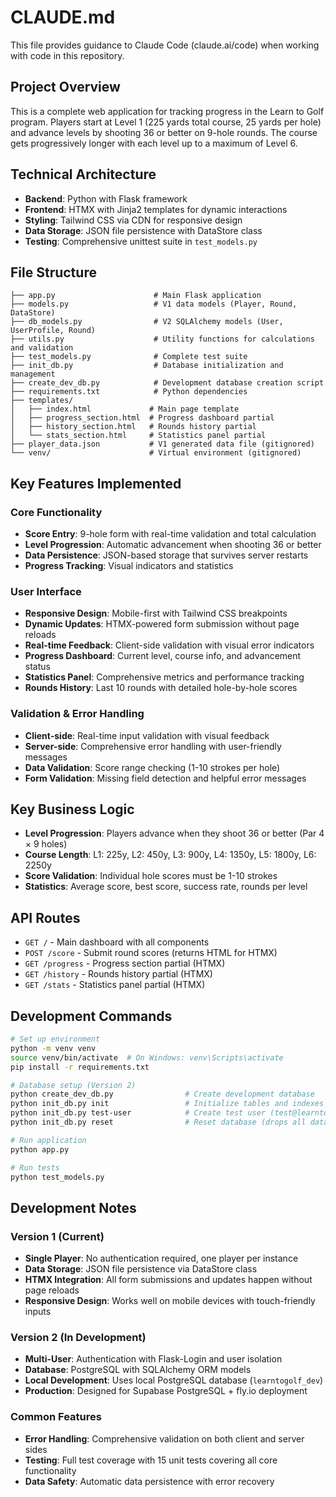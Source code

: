 # CLAUDE.md

This file provides guidance to Claude Code (claude.ai/code) when working with code in this repository.

## Project Overview

This is a complete web application for tracking progress in the Learn to Golf program. Players start at Level 1 (225 yards total course, 25 yards per hole) and advance levels by shooting 36 or better on 9-hole rounds. The course gets progressively longer with each level up to a maximum of Level 6.

## Technical Architecture

- **Backend**: Python with Flask framework
- **Frontend**: HTMX with Jinja2 templates for dynamic interactions
- **Styling**: Tailwind CSS via CDN for responsive design
- **Data Storage**: JSON file persistence with DataStore class
- **Testing**: Comprehensive unittest suite in `test_models.py`

## File Structure

```
├── app.py                      # Main Flask application
├── models.py                   # V1 data models (Player, Round, DataStore)
├── db_models.py                # V2 SQLAlchemy models (User, UserProfile, Round)
├── utils.py                    # Utility functions for calculations and validation
├── test_models.py              # Complete test suite
├── init_db.py                  # Database initialization and management
├── create_dev_db.py            # Development database creation script
├── requirements.txt            # Python dependencies
├── templates/
│   ├── index.html             # Main page template
│   ├── progress_section.html  # Progress dashboard partial
│   ├── history_section.html   # Rounds history partial
│   └── stats_section.html     # Statistics panel partial
├── player_data.json           # V1 generated data file (gitignored)
└── venv/                      # Virtual environment (gitignored)
```

## Key Features Implemented

### Core Functionality
- **Score Entry**: 9-hole form with real-time validation and total calculation
- **Level Progression**: Automatic advancement when shooting 36 or better
- **Data Persistence**: JSON-based storage that survives server restarts
- **Progress Tracking**: Visual indicators and statistics

### User Interface
- **Responsive Design**: Mobile-first with Tailwind CSS breakpoints
- **Dynamic Updates**: HTMX-powered form submission without page reloads
- **Real-time Feedback**: Client-side validation with visual error indicators
- **Progress Dashboard**: Current level, course info, and advancement status
- **Statistics Panel**: Comprehensive metrics and performance tracking
- **Rounds History**: Last 10 rounds with detailed hole-by-hole scores

### Validation & Error Handling
- **Client-side**: Real-time input validation with visual feedback
- **Server-side**: Comprehensive error handling with user-friendly messages
- **Data Validation**: Score range checking (1-10 strokes per hole)
- **Form Validation**: Missing field detection and helpful error messages

## Key Business Logic

- **Level Progression**: Players advance when they shoot 36 or better (Par 4 × 9 holes)
- **Course Length**: L1: 225y, L2: 450y, L3: 900y, L4: 1350y, L5: 1800y, L6: 2250y
- **Score Validation**: Individual hole scores must be 1-10 strokes
- **Statistics**: Average score, best score, success rate, rounds per level

## API Routes

- `GET /` - Main dashboard with all components
- `POST /score` - Submit round scores (returns HTML for HTMX)
- `GET /progress` - Progress section partial (HTMX)
- `GET /history` - Rounds history partial (HTMX)
- `GET /stats` - Statistics panel partial (HTMX)

## Development Commands

```bash
# Set up environment
python -m venv venv
source venv/bin/activate  # On Windows: venv\Scripts\activate
pip install -r requirements.txt

# Database setup (Version 2)
python create_dev_db.py                # Create development database
python init_db.py init                 # Initialize tables and indexes
python init_db.py test-user            # Create test user (test@learntogolf.com / password123)
python init_db.py reset                # Reset database (drops all data!)

# Run application
python app.py

# Run tests
python test_models.py
```

## Development Notes

### Version 1 (Current)
- **Single Player**: No authentication required, one player per instance
- **Data Storage**: JSON file persistence via DataStore class
- **HTMX Integration**: All form submissions and updates happen without page reloads
- **Responsive Design**: Works well on mobile devices with touch-friendly inputs

### Version 2 (In Development)
- **Multi-User**: Authentication with Flask-Login and user isolation
- **Database**: PostgreSQL with SQLAlchemy ORM models
- **Local Development**: Uses local PostgreSQL database (`learntogolf_dev`)
- **Production**: Designed for Supabase PostgreSQL + fly.io deployment

### Common Features
- **Error Handling**: Comprehensive validation on both client and server sides
- **Testing**: Full test coverage with 15 unit tests covering all core functionality
- **Data Safety**: Automatic data persistence with error recovery